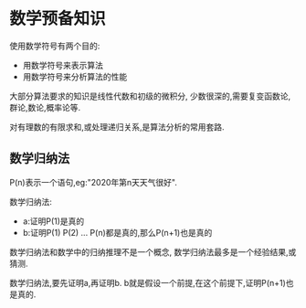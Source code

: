 # 数学预备知识

使用数学符号有两个目的:

- 用数学符号来表示算法
- 用数学符号来分析算法的性能

大部分算法要求的知识是线性代数和初级的微积分,
少数很深的,需要复变函数论,群论,数论,概率论等.

对有理数的有限求和,或处理递归关系,是算法分析的常用套路.

## 数学归纳法

P(n)表示一个语句,eg:"2020年第n天天气很好".

数学归纳法:

- a:证明P(1)是真的
- b:证明P(1) P(2) ... P(n)都是真的,那么P(n+1)也是真的

数学归纳法和数学中的归纳推理不是一个概念,
数学归纳法最多是一个经验结果,或猜测.

数学归纳法,要先证明a,再证明b.
b就是假设一个前提,在这个前提下,证明P(n+1)也是真的.
